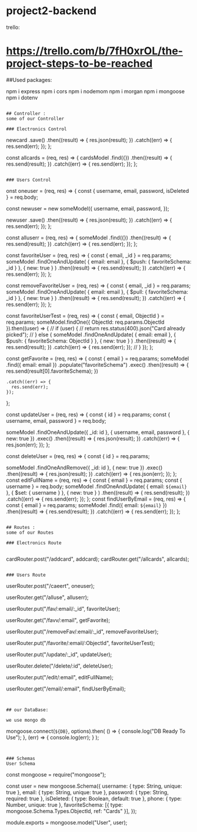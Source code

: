 # project2-backend

trello:
# https://trello.com/b/7fH0xrOL/the-project-steps-to-be-reached


##Used packages:

npm i express
npm i cors
npm i nodemom
npm i morgan
npm i mongoose
npm i dotenv
```

## Controller :
some of our Controller

### Electronics Control
```
 newcard
    .save()
    .then((result) => {
      res.json(result);
    })
    .catch((err) => {
      res.send(err);
    });
};

const allcards = (req, res) => {
  cardsModel
    .find({})
    .then((result) => {
      res.send(result);
    })
    .catch((err) => {
      res.send(err);
    });
};

```

### Users Control

```
onst oneuser = (req, res) => {
  const { username, email, password, isDeleted } = req.body;

  const newuser = new someModel({
    username,
    email,
    password,
  });

  newuser
    .save()
    .then((result) => {
      res.json(result);
    })
    .catch((err) => {
      res.send(err);
    });
};

const alluserr = (req, res) => {
  someModel
    .find({})
    .then((result) => {
      res.send(result);
    })
    .catch((err) => {
      res.send(err);
    });
};

const favoriteUser = (req, res) => {
  const { email, _id } = req.params;
  someModel
    .findOneAndUpdate(
      { email: email },
      { $push: { favoriteSchema: _id } },
      { new: true }
    )
    .then((result) => {
      res.send(result);
    })
    .catch((err) => {
      res.send(err);
    });
};

const removeFavoriteUser = (req, res) => {
  const { email, _id } = req.params;
  someModel
    .findOneAndUpdate(
      { email: email },
      { $pull: { favoriteSchema: _id } },
      { new: true }
    )
    .then((result) => {
      res.send(result);
    })
    .catch((err) => {
      res.send(err);
    });
};

const favoriteUserTest = (req, res) => {
  const { email, ObjectId } = req.params;
  someModel.findOne({ ObjectId: req.params.ObjectId }).then((user) => {
    // if (user) {
    //   return res.status(400).json("Card already picked");
    // } else {
    someModel
      .findOneAndUpdate(
        { email: email },
        { $push: { favoriteSchema: ObjectId } },
        { new: true }
      )
      .then((result) => {
        res.send(result);
      })
      .catch((err) => {
        res.send(err);
      });
    // }
  });
};

const getFavorite = (req, res) => {
  const { email } = req.params;
  someModel
    .find({ email: email })
    .populate("favoriteSchema")
    .exec()
    .then((result) => {
      res.send(result[0].favoriteSchema);
    })

    .catch((err) => {
      res.send(err);
    });
};

const updateUser = (req, res) => {
  const { id } = req.params;
  const { username, email, password } = req.body;

  someModel
    .findOneAndUpdate({ _id: id }, { username, email, password }, { new: true })
    .exec()
    .then((result) => {
      res.json(result);
    })
    .catch((err) => {
      res.json(err);
    });
};

const deleteUser = (req, res) => {
  const { id } = req.params;

  someModel
    .findOneAndRemove({ _id: id }, { new: true })
    .exec()
    .then((result) => {
      res.json(result);
    })
    .catch((err) => {
      res.json(err);
    });
};
const editFullName = (req, res) => {
  const { email } = req.params;
  const { username } = req.body;
  someModel
    .findOneAndUpdate(
      { email: `${email}` },
      { $set: { username } },
      { new: true }
    )
    .then((result) => {
      res.send(result);
    })
    .catch((err) => {
      res.send(err);
    });
};
const findUserByEmail = (req, res) => {
  const { email } = req.params;
  someModel
    .find({ email: `${email}` })
    .then((result) => {
      res.send(result);
    })
    .catch((err) => {
      res.send(err);
    });
};
```

## Routes :
some of our Routes

### Electronics Route


```
cardRouter.post("/addcard", addcard);
cardRouter.get("/allcards", allcards);

```

### Users Route

```
userRouter.post("/caeert", oneuser);

userRouter.get("/alluse", alluserr);

userRouter.put("/fav/:email/:_id", favoriteUser);

userRouter.get("/favv/:email", getFavorite);

userRouter.put("/removeFav/:email/:_id", 
removeFavoriteUser);

userRouter.put("/favorite/:email/:ObjectId", 
favoriteUserTest);

userRouter.put("/update/:_id", updateUser);

userRouter.delete("/delete/:id", deleteUser);

userRouter.put("/edit/:email", editFullName);

userRouter.get("/email/:email", findUserByEmail);


```


## our DataBase:

we use mongo db

```
  mongoose.connect(`${DB}`, options).then(
  () => {
    console.log("DB Ready To Use");
  },
  (err) => {
    console.log(err);
  }
);

```


### Schemas 
User Schema

```
const mongoose = require("mongoose");

const user = new mongoose.Schema({
  username: { type: String, unique: true },
  email: { type: String, unique: true },
  password: { type: String, required: true },
  isDeleted: { type: Boolean, default: true },
  phone: { type: Number, unique: true },
  favoriteSchema: [{ type: mongoose.Schema.Types.ObjectId, ref: "Cards" }],
});


module.exports = mongoose.model("User", user);
```



